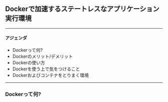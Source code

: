 ## Dockerで加速するステートレスなアプリケーション実行環境

---  

#### アジェンダ

- Dockerって何?
- Dockerのメリット/デメリット
- Dockerの使い方
- Dockerを使う上で気をつけること
- Dockerおよびコンテナをとりまく環境

--- 
### Dockerって何?
